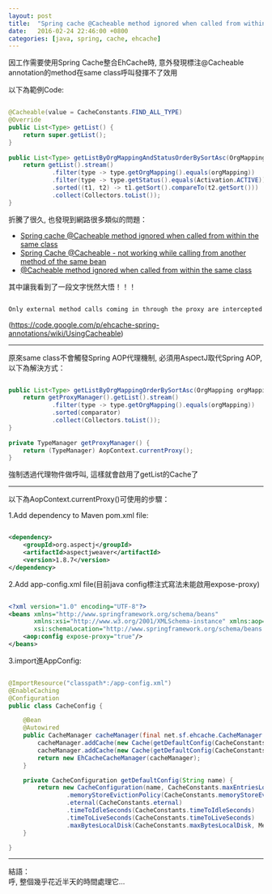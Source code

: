 ```yaml
---
layout: post
title:  "Spring cache @Cacheable method ignored when called from within the same class"
date:   2016-02-24 22:46:00 +0800
categories: [java, spring, cache, ehcache]
---
```

因工作需要使用Spring Cache整合EhCache時, 意外發現標注@Cacheable annotation的method在same class呼叫發揮不了效用

以下為範例Code:

~~~ java

@Cacheable(value = CacheConstants.FIND_ALL_TYPE)
@Override
public List<Type> getList() {
    return super.getList();
}
    
public List<Type> getListByOrgMappingAndStatusOrderBySortAsc(OrgMapping orgMapping, Activation status) {
    return getList().stream()
            .filter(type -> type.getOrgMapping().equals(orgMapping))
            .filter(type -> type.getStatus().equals(Activation.ACTIVE))
            .sorted((t1, t2) -> t1.getSort().compareTo(t2.getSort()))
            .collect(Collectors.toList());
}

~~~

折騰了很久, 也發現到網路很多類似的問題：  
* [Spring cache @Cacheable method ignored when called from within the same class](http://stackoverflow.com/questions/12115996/spring-cache-cacheable-method-ignored-when-called-from-within-the-same-class)
* [Spring Cache @Cacheable - not working while calling from another method of the same bean](http://stackoverflow.com/questions/16899604/spring-cache-cacheable-not-working-while-calling-from-another-method-of-the-s)
* [@Cacheable method ignored when called from within the same class](http://forum.spring.io/forum/spring-projects/container/120387-cacheable-method-ignored-when-called-from-within-the-same-class)

其中讓我看到了一段文字恍然大悟！！！

~~~ java

Only external method calls coming in through the proxy are intercepted. This means that self-invocation, in effect, a method within the target object calling another method of the target object, will not lead to an actual cache interception at runtime even if the invoked method is marked with @Cacheable.

~~~

(https://code.google.com/p/ehcache-spring-annotations/wiki/UsingCacheable)

---

原來same class不會觸發Spring AOP代理機制, 必須用AspectJ取代Spring AOP, 以下為解決方式：

~~~ java

public List<Type> getListByOrgMappingOrderBySortAsc(OrgMapping orgMapping) {
    return getProxyManager().getList().stream()
            .filter(type -> type.getOrgMapping().equals(orgMapping))
            .sorted(comparator)
            .collect(Collectors.toList());
}
    
private TypeManager getProxyManager() {
    return (TypeManager) AopContext.currentProxy();
}

~~~

強制透過代理物件做呼叫, 這樣就會啟用了getList的Cache了

---
以下為AopContext.currentProxy()可使用的步驟：

1.Add dependency to Maven pom.xml file:

```xml

<dependency>
    <groupId>org.aspectj</groupId>
    <artifactId>aspectjweaver</artifactId>
    <version>1.8.7</version>
</dependency>

```

2.Add app-config.xml file(目前java config標注式寫法未能啟用expose-proxy)

```xml

<?xml version="1.0" encoding="UTF-8"?>
<beans xmlns="http://www.springframework.org/schema/beans"
       xmlns:xsi="http://www.w3.org/2001/XMLSchema-instance" xmlns:aop="http://www.springframework.org/schema/aop"
       xsi:schemaLocation="http://www.springframework.org/schema/beans http://www.springframework.org/schema/beans/spring-beans.xsd http://www.springframework.org/schema/aop http://www.springframework.org/schema/aop/spring-aop.xsd">
    <aop:config expose-proxy="true"/>
</beans>

```

3.import進AppConfig:

~~~ java

@ImportResource("classpath*:/app-config.xml")
@EnableCaching
@Configuration
public class CacheConfig {

    @Bean
    @Autowired
    public CacheManager cacheManager(final net.sf.ehcache.CacheManager cacheManager) {
        cacheManager.addCache(new Cache(getDefaultConfig(CacheConstants.FIND_ALL_TYPE)));
        cacheManager.addCache(new Cache(getDefaultConfig(CacheConstants.FIND_ONE_TYPE)));
        return new EhCacheCacheManager(cacheManager);
    }

    private CacheConfiguration getDefaultConfig(String name) {
        return new CacheConfiguration(name, CacheConstants.maxEntriesLocalHeap)
                .memoryStoreEvictionPolicy(CacheConstants.memoryStoreEvictionPolicy)
                .eternal(CacheConstants.eternal)
                .timeToIdleSeconds(CacheConstants.timeToIdleSeconds)
                .timeToLiveSeconds(CacheConstants.timeToLiveSeconds)
                .maxBytesLocalDisk(CacheConstants.maxBytesLocalDisk, MemoryUnit.MEGABYTES);
    }

}

~~~

---
結語：  
呼, 整個幾乎花近半天的時間處理它...
